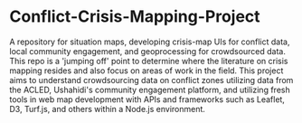 # Conflict-Crisis-Mapping-Project
A repository for situation maps, developing crisis-map UIs for conflict data, local community engagement, and geoprocessing for crowdsourced data. This repo is a 'jumping off' point to determine where the literature on crisis mapping resides and also focus on areas of work in the field. This project aims to understand crowdsourcing data on conflict zones utilizing data from the ACLED, Ushahidi's community engagement platform, and utilizing fresh tools in web map development with APIs and  frameworks such as Leaflet, D3, Turf.js, and others within a Node.js environment. 
